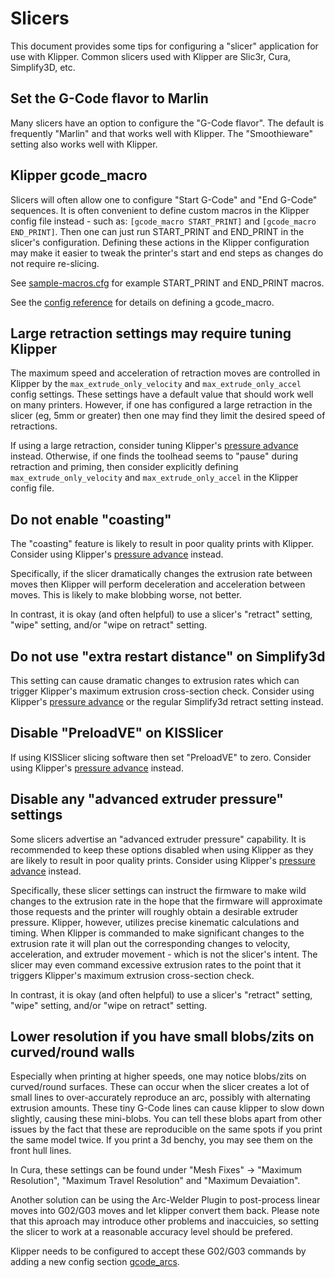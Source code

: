 # Slicers

This document provides some tips for configuring a "slicer"
application for use with Klipper. Common slicers used with Klipper are
Slic3r, Cura, Simplify3D, etc.

## Set the G-Code flavor to Marlin

Many slicers have an option to configure the "G-Code flavor". The
default is frequently "Marlin" and that works well with Klipper. The
"Smoothieware" setting also works well with Klipper.

## Klipper gcode_macro

Slicers will often allow one to configure "Start G-Code" and "End
G-Code" sequences. It is often convenient to define custom macros in
the Klipper config file instead - such as: `[gcode_macro START_PRINT]`
and `[gcode_macro END_PRINT]`. Then one can just run START_PRINT and
END_PRINT in the slicer's configuration. Defining these actions in the
Klipper configuration may make it easier to tweak the printer's start
and end steps as changes do not require re-slicing.

See [sample-macros.cfg](../config/sample-macros.cfg) for example
START_PRINT and END_PRINT macros.

See the [config reference](Config_Reference.md#gcode_macro) for
details on defining a gcode_macro.

## Large retraction settings may require tuning Klipper

The maximum speed and acceleration of retraction moves are controlled
in Klipper by the `max_extrude_only_velocity` and
`max_extrude_only_accel` config settings. These settings have a
default value that should work well on many printers. However, if one
has configured a large retraction in the slicer (eg, 5mm or greater)
then one may find they limit the desired speed of retractions.

If using a large retraction, consider tuning Klipper's
[pressure advance](Pressure_Advance.md) instead. Otherwise, if one
finds the toolhead seems to "pause" during retraction and priming,
then consider explicitly defining `max_extrude_only_velocity` and
`max_extrude_only_accel` in the Klipper config file.

## Do not enable "coasting"

The "coasting" feature is likely to result in poor quality prints with
Klipper. Consider using Klipper's
[pressure advance](Pressure_Advance.md) instead.

Specifically, if the slicer dramatically changes the extrusion rate
between moves then Klipper will perform deceleration and acceleration
between moves. This is likely to make blobbing worse, not better.

In contrast, it is okay (and often helpful) to use a slicer's
"retract" setting, "wipe" setting, and/or "wipe on retract" setting.

## Do not use "extra restart distance" on Simplify3d

This setting can cause dramatic changes to extrusion rates which can
trigger Klipper's maximum extrusion cross-section check. Consider
using Klipper's [pressure advance](Pressure_Advance.md) or the regular
Simplify3d retract setting instead.

## Disable "PreloadVE" on KISSlicer

If using KISSlicer slicing software then set "PreloadVE" to
zero. Consider using Klipper's [pressure advance](Pressure_Advance.md)
instead.

## Disable any "advanced extruder pressure" settings

Some slicers advertise an "advanced extruder pressure" capability. It
is recommended to keep these options disabled when using Klipper as
they are likely to result in poor quality prints. Consider using
Klipper's [pressure advance](Pressure_Advance.md) instead.

Specifically, these slicer settings can instruct the firmware to make
wild changes to the extrusion rate in the hope that the firmware will
approximate those requests and the printer will roughly obtain a
desirable extruder pressure. Klipper, however, utilizes precise
kinematic calculations and timing. When Klipper is commanded to make
significant changes to the extrusion rate it will plan out the
corresponding changes to velocity, acceleration, and extruder
movement - which is not the slicer's intent. The slicer may even
command excessive extrusion rates to the point that it triggers
Klipper's maximum extrusion cross-section check.

In contrast, it is okay (and often helpful) to use a slicer's
"retract" setting, "wipe" setting, and/or "wipe on retract" setting.


## Lower resolution if you have small blobs/zits on curved/round walls

Especially when printing at higher speeds, one may notice blobs/zits
on curved/round surfaces. These can occur when the slicer creates a
lot of small lines to over-accurately reproduce an arc, possibly
with alternating extrusion amounts. These tiny G-Code lines can cause
klipper to slow down slightly, causing these mini-blobs. You can tell
these blobs apart from other issues by the fact that these are
reproducible on the same spots if you print the same model twice.
If you print a 3d benchy, you may see them on the front hull lines.

In Cura, these settings can be found under
"Mesh Fixes" -> "Maximum Resolution", "Maximum Travel Resolution"
and "Maximum Devaiation".

Another solution can be using the Arc-Welder Plugin to post-process
linear moves into G02/G03 moves and let klipper convert them back.
Please note that this aproach may introduce other problems and
inaccuicies, so setting the slicer to work at a reasonable accuracy
level should be prefered.

Klipper needs to be configured to accept these G02/G03 commands by
adding a new config section [gcode_arcs](Config_Reference.md#gcode_arcs).
